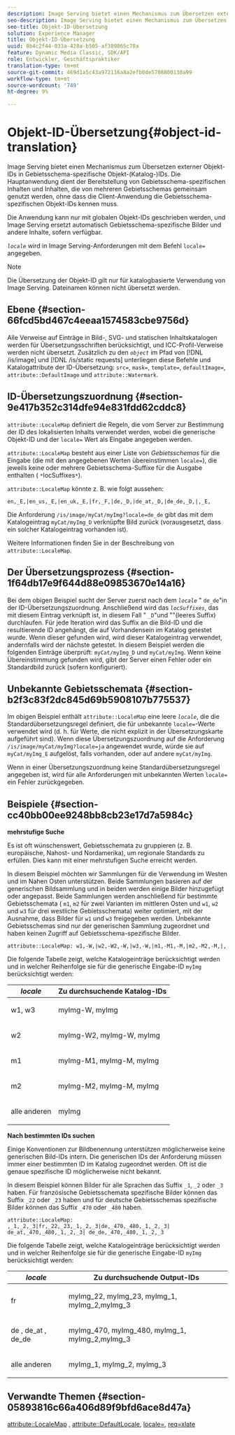 ```yaml
---
description: Image Serving bietet einen Mechanismus zum Übersetzen externer Objekt-IDs in Gebietsschema-spezifische Objekt-(Katalog-)IDs. Die Hauptanwendung dient der Bereitstellung von Gebietsschema-spezifischen Inhalten und Inhalten, die von mehreren Gebietsschemas gemeinsam genutzt werden, ohne dass die Client-Anwendung die Gebietsschema-spezifischen Objekt-IDs kennen muss.
seo-description: Image Serving bietet einen Mechanismus zum Übersetzen externer Objekt-IDs in Gebietsschema-spezifische Objekt-(Katalog-)IDs. Die Hauptanwendung dient der Bereitstellung von Gebietsschema-spezifischen Inhalten und Inhalten, die von mehreren Gebietsschemas gemeinsam genutzt werden, ohne dass die Client-Anwendung die Gebietsschema-spezifischen Objekt-IDs kennen muss.
seo-title: Objekt-ID-Übersetzung
solution: Experience Manager
title: Objekt-ID-Übersetzung
uuid: 8b4c2f44-033a-428a-b505-af389865c70a
feature: Dynamic Media Classic, SDK/API
role: Entwickler, Geschäftspraktiker
translation-type: tm+mt
source-git-commit: 469d1a5c43a972116a8a2efb0de5708800130a99
workflow-type: tm+mt
source-wordcount: '749'
ht-degree: 9%

---
```



# Objekt-ID-Übersetzung{#object-id-translation}

Image Serving bietet einen Mechanismus zum Übersetzen externer Objekt-IDs in Gebietsschema-spezifische Objekt-(Katalog-)IDs. Die Hauptanwendung dient der Bereitstellung von Gebietsschema-spezifischen Inhalten und Inhalten, die von mehreren Gebietsschemas gemeinsam genutzt werden, ohne dass die Client-Anwendung die Gebietsschema-spezifischen Objekt-IDs kennen muss.

Die Anwendung kann nur mit globalen Objekt-IDs geschrieben werden, und Image Serving ersetzt automatisch Gebietsschema-spezifische Bilder und andere Inhalte, sofern verfügbar.

*`locale`* wird in Image Serving-Anforderungen mit dem Befehl `locale=` angegeben.

>[!NOTE]
>
>Die Übersetzung der Objekt-ID gilt nur für katalogbasierte Verwendung von Image Serving. Dateinamen können nicht übersetzt werden.

## Ebene {#section-66fcd5bd467c4eeaa1574583cbe9756d}

Alle Verweise auf Einträge in Bild-, SVG- und statischen Inhaltskatalogen werden für Übersetzungsschriften berücksichtigt, und ICC-Profil-Verweise werden nicht übersetzt. Zusätzlich zu den *`object`* im Pfad von [!DNL /is/image] und [!DNL /is/static requests] unterliegen diese Befehle und Katalogattribute der ID-Übersetzung: `src=`, `mask=`, `template=`, `defaultImage=`, `attribute::DefaultImage` und `attribute::Watermark`.

## ID-Übersetzungszuordnung {#section-9e417b352c314dfe94e831fdd62cddc8}

`attribute::LocaleMap` definiert die Regeln, die vom Server zur Bestimmung der ID des lokalisierten Inhalts verwendet werden, wobei die generische Objekt-ID und der  `locale=` Wert als Eingabe angegeben werden.

`attribute::LocaleMap` besteht aus einer Liste von  *Gebietsschemas*  für die Eingabe (die mit den angegebenen Werten übereinstimmen  `locale=`), die jeweils keine oder mehrere Gebietsschema-Suffixe für die Ausgabe enthalten (  `*`locSuffixes`*`).

`attribute::LocaleMap` könnte z. B. wie folgt aussehen:

`en,_E,|en_us,_E,|en_uk,_E,|fr,_F,|de,_D,|de_at,_D,|de_de,_D,|,_E,`

Die Anforderung `/is/image/myCat/myImg?locale=de_de` gibt das mit dem Katalogeintrag `myCat/myImg_D` verknüpfte Bild zurück (vorausgesetzt, dass ein solcher Katalogeintrag vorhanden ist).

Weitere Informationen finden Sie in der Beschreibung von `attribute::LocaleMap`.

## Der Übersetzungsprozess {#section-1f64db17e9f644d88e09853670e14a16}

Bei dem obigen Beispiel sucht der Server zuerst nach dem *`locale`* &quot; `de_de`&quot;in der ID-Übersetzungszuordnung. Anschließend wird das *`locSuffixes`*, das mit diesem Eintrag verknüpft ist, in diesem Fall &quot; `_D`&quot;und &quot;&quot;(leeres Suffix) durchlaufen. Für jede Iteration wird das Suffix an die Bild-ID und die resultierende ID angehängt, die auf Vorhandensein im Katalog getestet wurde. Wenn dieser gefunden wird, wird dieser Katalogeintrag verwendet, andernfalls wird der nächste getestet. In diesem Beispiel werden die folgenden Einträge überprüft: `myCat/myImg_D` und `myCat/myImg`. Wenn keine Übereinstimmung gefunden wird, gibt der Server einen Fehler oder ein Standardbild zurück (sofern konfiguriert).

## Unbekannte Gebietsschemata {#section-b2f3c83f2dc845d69b5908107b775537}

Im obigen Beispiel enthält `attribute::LocaleMap` eine leere *`locale`*, die die Standardübersetzungsregel definiert, die für unbekannte `locale=`-Werte verwendet wird (d. h. für Werte, die nicht explizit in der Übersetzungskarte aufgeführt sind). Wenn diese Übersetzungszuordnung auf die Anforderung `/is/image/myCat/myImg?locale=ja` angewendet wurde, würde sie auf `myCat/myImg_E` aufgelöst, falls vorhanden, oder auf andere `myCat/myImg`.

Wenn in einer Übersetzungszuordnung keine Standardübersetzungsregel angegeben ist, wird für alle Anforderungen mit unbekannten Werten `locale=` ein Fehler zurückgegeben.

## Beispiele {#section-cc40bb00ee9248bb8cb23e17d7a5984c}

**mehrstufige Suche**

Es ist oft wünschenswert, Gebietsschemata zu gruppieren (z. B. europäische, Nahost- und Nordamerika), um regionale Standards zu erfüllen. Dies kann mit einer mehrstufigen Suche erreicht werden.

In diesem Beispiel möchten wir Sammlungen für die Verwendung im Westen und im Nahen Osten unterstützen. Beide Sammlungen basieren auf der generischen Bildsammlung und in beiden werden einige Bilder hinzugefügt oder angepasst. Beide Sammlungen werden anschließend für bestimmte Gebietsschemata ( `m1`, `m2` für zwei Varianten im mittleren Osten und `w1`, `w2` und `w3` für drei westliche Gebietsschemata) weiter optimiert, mit der Ausnahme, dass Bilder für `w1` und `w3` freigegeben werden. Unbekannte Gebietsschemas sind nur der generischen Sammlung zugeordnet und haben keinen Zugriff auf Gebietsschema-spezifische Bilder.

`attribute::LocaleMap: w1,-W,|w2,-W2,-W,|w3,-W,|m1,-M1,-M,|m2,-M2,-M,|,`

Die folgende Tabelle zeigt, welche Katalogeinträge berücksichtigt werden und in welcher Reihenfolge sie für die generische Eingabe-ID `myImg` berücksichtigt werden:

<table id="table_97EB13E3DB9B48D3A4184D5ECC8E9F86"> 
 <thead> 
  <tr> 
   <th class="entry"> <b> <i>locale</i> </b> </th> 
   <th class="entry"> <b>Zu durchsuchende Katalog-IDs</b> </th> 
  </tr> 
 </thead>
 <tbody> 
  <tr> 
   <td> <p> <span class="codeph"> w1, w3 </span> </p> </td> 
   <td> <p> <span class="codeph"> myImg-W, myImg </span> </p> </td> 
  </tr> 
  <tr> 
   <td> <p> <span class="codeph"> w2 </span> </p> </td> 
   <td> <p> <span class="codeph"> myImg-W2, myImg-W, myImg </span> </p> </td> 
  </tr> 
  <tr> 
   <td> <p> <span class="codeph"> m1 </span> </p> </td> 
   <td> <p> <span class="codeph"> myImg-M1, myImg-M, myImg </span> </p> </td> 
  </tr> 
  <tr> 
   <td> <p> <span class="codeph"> m2 </span> </p> </td> 
   <td> <p> <span class="codeph"> myImg-M2, myImg-M, myImg </span> </p> </td> 
  </tr> 
  <tr> 
   <td> <p>alle anderen </p> </td> 
   <td> <p> <span class="codeph"> myImg  </span> </p> </td> 
  </tr> 
 </tbody> 
</table>

**Nach bestimmten IDs suchen**

Einige Konventionen zur Bildbenennung unterstützen möglicherweise keine generischen Bild-IDs intern. Die generischen IDs der Anforderung müssen immer einer bestimmten ID im Katalog zugeordnet werden. Oft ist die genaue spezifische ID möglicherweise nicht bekannt.

In diesem Beispiel können Bilder für alle Sprachen das Suffix `_1`, `_2` oder `_3` haben. Für französische Gebietsschemata spezifische Bilder können das Suffix `_22` oder `_23` haben und für deutsche Gebietsschemas spezifische Bilder können das Suffix `_470` oder `_480` haben.

`attribute::LocaleMap: ,_1,_2,_3|fr,_22,_23,_1,_2,_3|de,_470,_480,_1,_2,_3| de_at,_470,_480,_1,_2,_3| de_de,_470,_480,_1,_2,_3`

Die folgende Tabelle zeigt, welche Katalogeinträge berücksichtigt werden und in welcher Reihenfolge sie für die generische Eingabe-ID `myImg` berücksichtigt werden:

<table id="table_A7EE4AA0F1C24284B83CC4B40622D24F"> 
 <thead> 
  <tr> 
   <th class="entry"> <b> <i>locale</i> </b> </th> 
   <th class="entry"> <b>Zu durchsuchende Output-IDs</b> </th> 
  </tr> 
 </thead>
 <tbody> 
  <tr> 
   <td> <p> <span class="codeph"> fr </span> </p> </td> 
   <td> <p> <span class="codeph"> myImg_22, myImg_23, myImg_1, myImg_2,myImg_3 </span> </p> </td> 
  </tr> 
  <tr> 
   <td> <p> <span class="codeph"> de  </span>,  <span class="codeph"> de_at  </span>,  <span class="codeph"> de_de  </span> </p> </td> 
   <td> <p> <span class="codeph"> myImg_470, myImg_480, myImg_1, myImg_2,myImg_3 </span> </p> </td> 
  </tr> 
  <tr> 
   <td> <p>alle anderen </p> </td> 
   <td> <p> <span class="codeph"> myImg_1, myImg_2, myImg_3 </span> </p> </td> 
  </tr> 
 </tbody> 
</table>

## Verwandte Themen {#section-05893816c66a406d89f9bfd6ace8d47a}

[attribute::LocaleMap](../../../../../is-api/image-catalog/image-serving-api-ref/c-image-catalog-reference/c-attributes-reference/r-localemap.md#reference-49bbf598f8ea47c3a563755cef306318) ,  [attribute::DefaultLocale](../../../../../is-api/image-catalog/image-serving-api-ref/c-image-catalog-reference/c-attributes-reference/r-defaultlocale.md#reference-69462ad9923f464f80c2c012342a6b6b),  [locale=](../../../../../is-api/http-ref/image-serving-api-ref/c-http-protocol-reference/c-command-reference/r-locale.md#reference-8a846b2fbc004a12821b956ed3b25cfb),  [req=xlate](../../../../../is-api/http-ref/image-serving-api-ref/c-http-protocol-reference/c-command-reference/r-req/r-req.md#reference-907cdb4a97034db7ad94695f25552e76)
